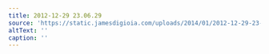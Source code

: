 ```yaml
---
title: 2012-12-29 23.06.29
source: 'https://static.jamesdigioia.com/uploads/2014/01/2012-12-29-23-06-29-scaled.jpg'
altText: ''
caption: ''
---
```


